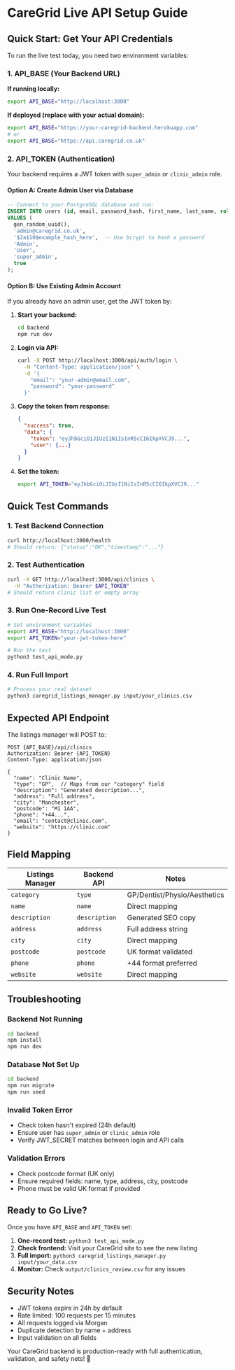 # CareGrid Live API Setup Guide

## Quick Start: Get Your API Credentials

To run the live test today, you need two environment variables:

### 1. API_BASE (Your Backend URL)

**If running locally:**
```bash
export API_BASE="http://localhost:3000"
```

**If deployed (replace with your actual domain):**
```bash
export API_BASE="https://your-caregrid-backend.herokuapp.com"
# or
export API_BASE="https://api.caregrid.co.uk"
```

### 2. API_TOKEN (Authentication)

Your backend requires a JWT token with `super_admin` or `clinic_admin` role.

#### Option A: Create Admin User via Database
```sql
-- Connect to your PostgreSQL database and run:
INSERT INTO users (id, email, password_hash, first_name, last_name, role, verified)
VALUES (
  gen_random_uuid(),
  'admin@caregrid.co.uk',
  '$2a$10$example_hash_here',  -- Use bcrypt to hash a password
  'Admin',
  'User',
  'super_admin',
  true
);
```

#### Option B: Use Existing Admin Account
If you already have an admin user, get the JWT token by:

1. **Start your backend:**
   ```bash
   cd backend
   npm run dev
   ```

2. **Login via API:**
   ```bash
   curl -X POST http://localhost:3000/api/auth/login \
     -H "Content-Type: application/json" \
     -d '{
       "email": "your-admin@email.com",
       "password": "your-password"
     }'
   ```

3. **Copy the token from response:**
   ```json
   {
     "success": true,
     "data": {
       "token": "eyJhbGciOiJIUzI1NiIsInR5cCI6IkpXVCJ9...",
       "user": {...}
     }
   }
   ```

4. **Set the token:**
   ```bash
   export API_TOKEN="eyJhbGciOiJIUzI1NiIsInR5cCI6IkpXVCJ9..."
   ```

## Quick Test Commands

### 1. Test Backend Connection
```bash
curl http://localhost:3000/health
# Should return: {"status":"OK","timestamp":"..."}
```

### 2. Test Authentication
```bash
curl -X GET http://localhost:3000/api/clinics \
  -H "Authorization: Bearer $API_TOKEN"
# Should return clinic list or empty array
```

### 3. Run One-Record Live Test
```bash
# Set environment variables
export API_BASE="http://localhost:3000"
export API_TOKEN="your-jwt-token-here"

# Run the test
python3 test_api_mode.py
```

### 4. Run Full Import
```bash
# Process your real dataset
python3 caregrid_listings_manager.py input/your_clinics.csv
```

## Expected API Endpoint

The listings manager will POST to:
```
POST {API_BASE}/api/clinics
Authorization: Bearer {API_TOKEN}
Content-Type: application/json

{
  "name": "Clinic Name",
  "type": "GP",  // Maps from our "category" field
  "description": "Generated description...",
  "address": "Full address",
  "city": "Manchester",
  "postcode": "M1 1AA",
  "phone": "+44...",
  "email": "contact@clinic.com",
  "website": "https://clinic.com"
}
```

## Field Mapping

| Listings Manager | Backend API | Notes |
|------------------|-------------|-------|
| `category` | `type` | GP/Dentist/Physio/Aesthetics |
| `name` | `name` | Direct mapping |
| `description` | `description` | Generated SEO copy |
| `address` | `address` | Full address string |
| `city` | `city` | Direct mapping |
| `postcode` | `postcode` | UK format validated |
| `phone` | `phone` | +44 format preferred |
| `website` | `website` | Direct mapping |

## Troubleshooting

### Backend Not Running
```bash
cd backend
npm install
npm run dev
```

### Database Not Set Up
```bash
cd backend
npm run migrate
npm run seed
```

### Invalid Token Error
- Check token hasn't expired (24h default)
- Ensure user has `super_admin` or `clinic_admin` role
- Verify JWT_SECRET matches between login and API calls

### Validation Errors
- Check postcode format (UK only)
- Ensure required fields: name, type, address, city, postcode
- Phone must be valid UK format if provided

## Ready to Go Live?

Once you have `API_BASE` and `API_TOKEN` set:

1. **One-record test:** `python3 test_api_mode.py`
2. **Check frontend:** Visit your CareGrid site to see the new listing
3. **Full import:** `python3 caregrid_listings_manager.py input/your_data.csv`
4. **Monitor:** Check `output/clinics_review.csv` for any issues

## Security Notes

- JWT tokens expire in 24h by default
- Rate limited: 100 requests per 15 minutes
- All requests logged via Morgan
- Duplicate detection by name + address
- Input validation on all fields

Your CareGrid backend is production-ready with full authentication, validation, and safety nets! 🚀